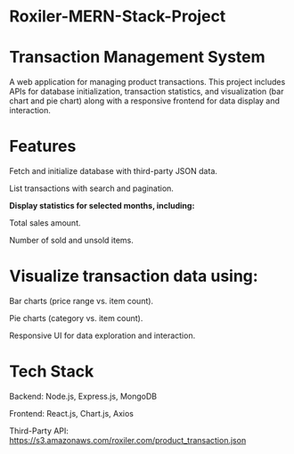 # Roxiler-MERN-Stack-Project
# Transaction Management System

A web application for managing product transactions. This project includes APIs for database initialization, transaction statistics, and visualization (bar chart and pie chart) along with a responsive frontend for data display and interaction.

# Features
Fetch and initialize database with third-party JSON data.

List transactions with search and pagination.

**Display statistics for selected months, including:**

Total sales amount.

Number of sold and unsold items.

# Visualize transaction data using:

Bar charts (price range vs. item count).

Pie charts (category vs. item count).

Responsive UI for data exploration and interaction.


# Tech Stack

Backend: Node.js, Express.js, MongoDB

Frontend: React.js, Chart.js, Axios

Third-Party API: https://s3.amazonaws.com/roxiler.com/product_transaction.json
